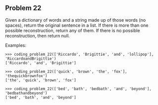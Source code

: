 ## Problem 22

Given a dictionary of words and a string made up of those words (no spaces), return the original sentence in a
list. If there is more than one possible reconstruction, return any of them. If there is no possible
reconstruction, then return null.

Examples:

    >>> coding_problem_22(['Riccardo', 'Brigittie', 'and', 'lollipop'], 'RiccardoandBrigittie')
    ['Riccardo', 'and', 'Brigittie']

    >>> coding_problem_22(['quick', 'brown', 'the', 'fox'], 'thequickbrownfox')
    ['the', 'quick', 'brown', 'fox']

    >>> coding_problem_22(['bed', 'bath', 'bedbath', 'and', 'beyond'], 'bedbathandbeyond')
    ['bed', 'bath', 'and', 'beyond']
